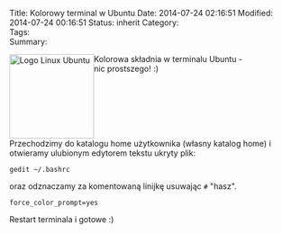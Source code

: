 Title:      Kolorowy terminal w Ubuntu
Date:       2014-07-24 02:16:51
Modified:   2014-07-24 00:16:51
Status:     inherit
Category:   
Tags:       
Summary: 


<div style="float: left;">
  <a href="http://blog.egel.pl/aktualizacja-kompilatora-gcc-oraz-g-na-ubuntu/ubuntu-logo/" rel="attachment wp-att-1309"><img src="http://blog.egel.pl/media/ubuntu-logo-150x150.png" alt="Logo Linux Ubuntu" width="150" height="150" class="aligncenter size-thumbnail wp-image-1309" /></a>
</div>

Kolorowa składnia w terminalu Ubuntu - nic prostszego! :)

<!--more-->

<p style="clear:both">
</p>

Przechodzimy do katalogu home użytkownika (własny katalog home) i otwieramy ulubionym edytorem tekstu ukryty plik:

    gedit ~/.bashrc 
    

oraz odznaczamy za komentowaną linijkę usuwając `#` "hasz".

    force_color_prompt=yes 
    

Restart terminala i gotowe :)
